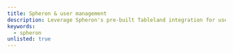 ```yaml
---
title: Spheron & user management
description: Leverage Spheron's pre-built Tableland integration for user management.
keywords:
  - spheron
unlisted: true
---
```


<!-- TODO -->
